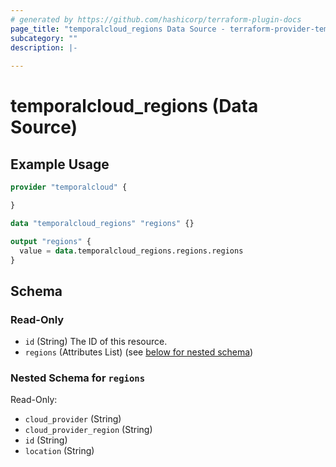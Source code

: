 ```yaml
---
# generated by https://github.com/hashicorp/terraform-plugin-docs
page_title: "temporalcloud_regions Data Source - terraform-provider-temporalcloud"
subcategory: ""
description: |-
  
---
```


# temporalcloud_regions (Data Source)



## Example Usage

```terraform
provider "temporalcloud" {

}

data "temporalcloud_regions" "regions" {}

output "regions" {
  value = data.temporalcloud_regions.regions.regions
}
```

<!-- schema generated by tfplugindocs -->
## Schema

### Read-Only

- `id` (String) The ID of this resource.
- `regions` (Attributes List) (see [below for nested schema](#nestedatt--regions))

<a id="nestedatt--regions"></a>
### Nested Schema for `regions`

Read-Only:

- `cloud_provider` (String)
- `cloud_provider_region` (String)
- `id` (String)
- `location` (String)
